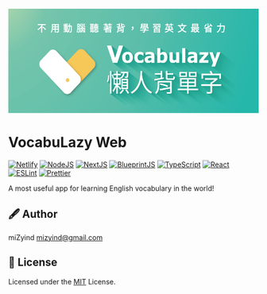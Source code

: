 ![VocabuLazy](https://github.com/miZyind/vocabulazy/blob/assets/banner.png)

# VocabuLazy Web

[![Netlify](https://img.shields.io/badge/netlify-00c7b7?style=for-the-badge&logo=netlify&logoColor=fff)](https://www.netlify.com)
[![NodeJS](https://img.shields.io/badge/->=14-339933?style=for-the-badge&label=&logo=node.js&logoColor=fff)](https://nodejs.org)
[![NextJS](https://img.shields.io/github/package-json/dependency-version/mizyind/vocabulazy-web/next?style=for-the-badge&label=&color=e0234e&logo=next.js)](https://nextjs.org)
[![BlueprintJS](https://img.shields.io/github/package-json/dependency-version/mizyind/vocabulazy-web/@blueprintjs/core?style=for-the-badge&label=&color=0a2d59&logo=css3)](https://blueprintjs.com)
[![TypeScript](https://img.shields.io/github/package-json/dependency-version/mizyind/vocabulazy-web/dev/typescript?style=for-the-badge&label=&color=007acc&logo=typescript)](https://www.typescriptlang.org)
[![React](https://img.shields.io/github/package-json/dependency-version/mizyind/vocabulazy-web/react?style=for-the-badge&label=&color=61dafb&logo=react&logoColor=fff)](https://reactjs.org)
[![ESLint](https://img.shields.io/npm/dependency-version/eslint-plugin-mizyind/eslint?style=for-the-badge&label=&color=4b32c3&logo=eslint&logoColor=fff)](https://eslint.org)
[![Prettier](https://img.shields.io/npm/dependency-version/eslint-plugin-mizyind/prettier?style=for-the-badge&label=&color=f7b93e&logo=prettier&logoColor=fff)](https://prettier.io)

A most useful app for learning English vocabulary in the world!

## 🖋 Author

miZyind <mizyind@gmail.com>

## 📇 License

Licensed under the [MIT](LICENSE) License.
